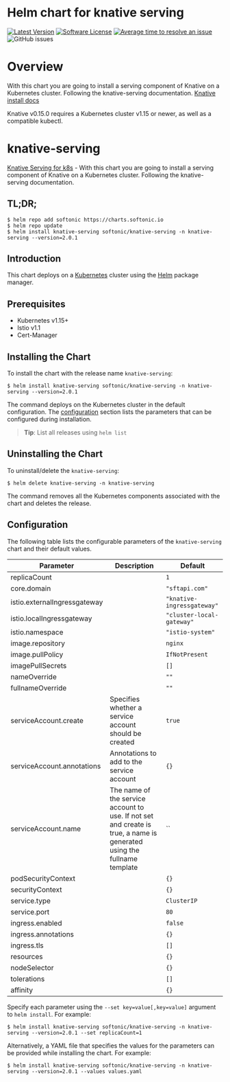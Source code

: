 # Helm chart for knative serving

[![Latest Version](https://img.shields.io/github/release/softonic/knative-serving-chart.svg)](https://github.com/softonic/knative-serving-chart/releases)
[![Software License](https://img.shields.io/badge/license-Apache%202.0-blue.svg)](LICENSE)
[![Average time to resolve an issue](http://isitmaintained.com/badge/resolution/softonic/knative-serving-chart.svg)](http://isitmaintained.com/project/softonic/knative-serving-chart "Average time to resolve an issue")
![GitHub issues](https://img.shields.io/github/issues-raw/softonic/knative-serving-chart)

# Overview

With this chart you are going to install a serving component of Knative on a Kubernetes cluster. Following the knative-serving documentation.
[Knative install docs](https://knative.dev/docs/install/any-kubernetes-cluster/)

Knative v0.15.0 requires a Kubernetes cluster v1.15 or newer, as well as a compatible kubectl. 

# knative-serving

[Knative Serving for k8s](https://github.com/softonic/knative-serving-chart) - With this chart you are going to install a serving component of Knative on a Kubernetes cluster. Following the knative-serving documentation.

## TL;DR;

```console
$ helm repo add softonic https://charts.softonic.io
$ helm repo update
$ helm install knative-serving softonic/knative-serving -n knative-serving --version=2.0.1
```

## Introduction

This chart deploys  on a [Kubernetes](http://kubernetes.io) cluster using the [Helm](https://helm.sh) package manager.

## Prerequisites

- Kubernetes v1.15+
- Istio v1.1
- Cert-Manager

## Installing the Chart

To install the chart with the release name `knative-serving`:

```console
$ helm install knative-serving softonic/knative-serving -n knative-serving --version=2.0.1
```

The command deploys  on the Kubernetes cluster in the default configuration. The [configuration](#configuration) section lists the parameters that can be configured during installation.

> **Tip**: List all releases using `helm list`

## Uninstalling the Chart

To uninstall/delete the `knative-serving`:

```console
$ helm delete knative-serving -n knative-serving
```

The command removes all the Kubernetes components associated with the chart and deletes the release.

## Configuration

The following table lists the configurable parameters of the `knative-serving` chart and their default values.

|          Parameter           |                                                      Description                                                       |          Default           |
|------------------------------|------------------------------------------------------------------------------------------------------------------------|----------------------------|
| replicaCount                 |                                                                                                                        | `1`                        |
| core.domain                  |                                                                                                                        | `"sftapi.com"`             |
| istio.externalIngressgateway |                                                                                                                        | `"knative-ingressgateway"` |
| istio.localIngressgateway    |                                                                                                                        | `"cluster-local-gateway"`  |
| istio.namespace              |                                                                                                                        | `"istio-system"`           |
| image.repository             |                                                                                                                        | `nginx`                    |
| image.pullPolicy             |                                                                                                                        | `IfNotPresent`             |
| imagePullSecrets             |                                                                                                                        | `[]`                       |
| nameOverride                 |                                                                                                                        | `""`                       |
| fullnameOverride             |                                                                                                                        | `""`                       |
| serviceAccount.create        | Specifies whether a service account should be created                                                                  | `true`                     |
| serviceAccount.annotations   | Annotations to add to the service account                                                                              | `{}`                       |
| serviceAccount.name          | The name of the service account to use. If not set and create is true, a name is generated using the fullname template | ``                         |
| podSecurityContext           |                                                                                                                        | `{}`                       |
| securityContext              |                                                                                                                        | `{}`                       |
| service.type                 |                                                                                                                        | `ClusterIP`                |
| service.port                 |                                                                                                                        | `80`                       |
| ingress.enabled              |                                                                                                                        | `false`                    |
| ingress.annotations          |                                                                                                                        | `{}`                       |
| ingress.tls                  |                                                                                                                        | `[]`                       |
| resources                    |                                                                                                                        | `{}`                       |
| nodeSelector                 |                                                                                                                        | `{}`                       |
| tolerations                  |                                                                                                                        | `[]`                       |
| affinity                     |                                                                                                                        | `{}`                       |


Specify each parameter using the `--set key=value[,key=value]` argument to `helm install`. For example:

```console
$ helm install knative-serving softonic/knative-serving -n knative-serving --version=2.0.1 --set replicaCount=1
```

Alternatively, a YAML file that specifies the values for the parameters can be provided while
installing the chart. For example:

```console
$ helm install knative-serving softonic/knative-serving -n knative-serving --version=2.0.1 --values values.yaml
```
